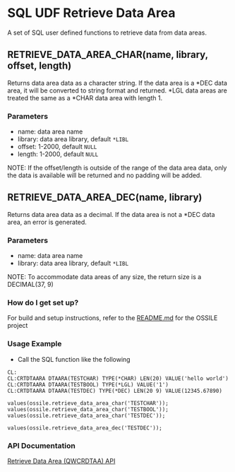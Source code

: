 # SQL UDF Retrieve Data Area #

A set of SQL user defined functions to retrieve data from data areas.

## RETRIEVE_DATA_AREA_CHAR(name, library, offset, length)

Returns data area data as a character string. If the data area is a *DEC data
area, it will be converted to string format and returned. *LGL data areas are
treated the same as a *CHAR data area with length 1.

### Parameters
- name: data area name
- library: data area library, default `*LIBL`
- offset: 1-2000, default `NULL`
- length: 1-2000, default `NULL`

NOTE: If the offset/length is outside of the range of the data area data, only
the data is available will be returned and no padding will be added.

## RETRIEVE_DATA_AREA_DEC(name, library)

Returns data area data as a decimal. If the data area is not a *DEC data
area, an error is generated.

### Parameters
- name: data area name
- library: data area library, default `*LIBL`

NOTE: To accommodate data areas of any size, the return size is a DECIMAL(37, 9)

### How do I get set up? ###

For build and setup instructions, refer to the [README.md](../../README.md) for the OSSILE project

### Usage Example ###
* Call the SQL function like the following
```
CL: 
CL:CRTDTAARA DTAARA(TESTCHAR) TYPE(*CHAR) LEN(20) VALUE('hello world')
CL:CRTDTAARA DTAARA(TESTBOOL) TYPE(*LGL) VALUE('1')
CL:CRTDTAARA DTAARA(TESTDEC) TYPE(*DEC) LEN(20 9) VALUE(12345.67890)

values(ossile.retrieve_data_area_char('TESTCHAR'));
values(ossile.retrieve_data_area_char('TESTBOOL'));
values(ossile.retrieve_data_area_char('TESTDEC'));

values(ossile.retrieve_data_area_dec('TESTDEC'));
```


### API Documentation ###

[Retrieve Data Area (QWCRDTAA) API](https://www.ibm.com/support/knowledgecenter/ssw_ibm_i_73/apis/qwcrdtaa.htm)
